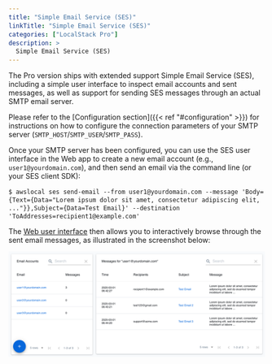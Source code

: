 ```yaml
---
title: "Simple Email Service (SES)"
linkTitle: "Simple Email Service (SES)"
categories: ["LocalStack Pro"]
description: >
  Simple Email Service (SES)
---
```


The Pro version ships with extended support Simple Email Service (SES), including a simple user interface to inspect email accounts and sent messages, as well as support for sending SES messages through an actual SMTP email server.

Please refer to the [Configuration section]({{< ref "#configuration" >}}) for instructions on how to configure the connection parameters of your SMTP server (`SMTP_HOST`/`SMTP_USER`/`SMTP_PASS`).

Once your SMTP server has been configured, you can use the SES user interface in the Web app to create a new email account (e.g., `user1@yourdomain.com`), and then send an email via the command line (or your SES client SDK):
```
$ awslocal ses send-email --from user1@yourdomain.com --message 'Body={Text={Data="Lorem ipsum dolor sit amet, consectetur adipiscing elit, ..."}},Subject={Data=Test Email}' --destination 'ToAddresses=recipient1@example.com'
```

The [Web user interface](https://app.localstack.cloud) then allows you to interactively browse through the sent email messages, as illustrated in the screenshot below:

![SES Web Interface](sesInterface.png)
